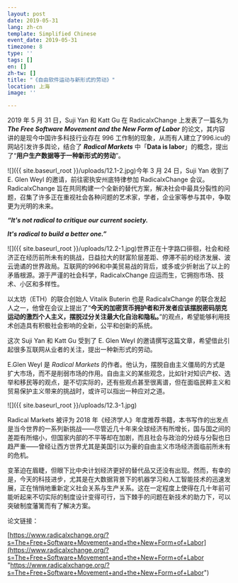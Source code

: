 ```yaml
---
layout: post
date: 2019-05-31
lang: zh-cn
template: Simplified Chinese
event_date: 2019-05-31
timezone: 8
type: ''
tags: []
en: []
zh-tw: []
title: "《自由软件运动与新形式的劳动》"
location: 上海
image: ''

---
```

2019 年 5 月 31 日，Suji Yan 和 Katt Gu 在 RadicalxChange 上发表了一篇名为 **_The Free Software Movement and the New Form of Labor_** 的论文，其内容讲的是现今中国许多科技行业存在 996 工作制的现象，从而有人建立了996.icu的网站引发许多舆论，结合了 **_Radical Markets_** 中「**Data is labor**」的概念，提出了“**用户生产数据等于一种新形式的劳动**”。

![]({{ site.baseurl_root }}/uploads/12.1-2.jpg)今年 3 月 24 日，Suji Yan 收到了 E. Glen Weyl 的邀请，前往密执安州底特律参加 RadicalxChange 会议。RadicalxChange 旨在共同构建一个全新的替代方案，解决社会中最具分裂性的问题，召集了许多正在重视社会各种问题的艺术家，学者，企业家等参与其中，争取更为光明的未来。

**_“It's not radical to critique our current society._**

**_It's radical to build a better one.”_**

![]({{ site.baseurl_root }}/uploads/12.2-1.jpg)世界正在十字路口徘徊，社会和经济正在经历前所未有的挑战，日益拉大的财富阶层差距、停滞不前的经济发展、波云诡谲的世界政局。互联网的996和中美贸易战的背后，或多或少折射出了以上的矛盾根源。源于严谨的社会科学，RadicalxChange 应运而生，它拥抱市场、技术、小区和多样性。

以太坊（ETH）的联合创始人 Vitalik Buterin 也是 RadicalxChange 的联合发起人之一，他曾在会议上提出了“**今天的加密货币拥护者和开发者应该摆脱密码朋克运动的激烈个人主义，摆脱过分关注最大化自治和隐私。**”的观点，希望能够利用技术创造具有积极社会影响的全新，公平和创新的系统。

这次 Suji Yan 和 Katt Gu 受到了 E. Glen Weyl 的邀请撰写这篇文章，希望借此引起很多互联网从业者的关注，提出一种新形式的劳动。

E.Glen Weyl 是 _Radical Markets_ 的作者。他认为，摆脱自由主义僵局的方式是扩大市场，而不是削弱市场的作用。自由主义的某些观念，比如针对知识产权、选举和移民等的观点，是不切实际的，还有些观点甚至很离谱，但在面临民粹主义和贸易保护主义带来的挑战时，或许可以指出一种应对之道。

![]({{ site.baseurl_root }}/uploads/12.3-1.jpg)

Radical Markets 被评为 2018 年《经济学人》年度推荐书籍，本书写作的出发点是当今世界的一系列新挑战——尽管近几十年来全球经济有所增长，国与国之间的差距有所缩小，但国家内部的不平等却在加剧，而且社会与政治的分歧与分裂也日趋严重——曾经让西方世界尤其是美国引以为豪的自由主义市场经济面临前所未有的危机。

变革迫在眉睫，但眼下比中央计划经济更好的替代品又还没有出现。然而，有幸的是，今天的科技进步，尤其是在大数据背景下的机器学习和人工智能技术的迅速发展，正在悄悄地重新定义社会关系与生产关系。这在一定程度上使得在几十年前可能听起来不切实际的制度设计变得可行，当下棘手的问题在新技术的助力下，可以突破制度藩篱而有了解决方案。

论文链接：

[https://www.radicalxchange.org/?s=The+Free+Software+Movement+and+the+New+Form+of+Labor](https://www.radicalxchange.org/?s=The+Free+Software+Movement+and+the+New+Form+of+Labor "https://www.radicalxchange.org/?s=The+Free+Software+Movement+and+the+New+Form+of+Labor")